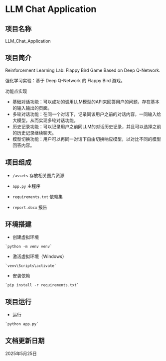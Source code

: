 # LLM Chat Application

## 项目名称

LLM_Chat_Application

## 项目简介

Reinforcement Learning Lab: Flappy Bird Game Based on Deep Q-Network.

强化学习实验：基于 Deep Q-Network 的 Flappy Bird 游戏。

功能点实现
- 基础对话功能：可以成功的调用LLM模型的API来回答用户的问题，存在基本的输入输出的页面。
- 多轮对话功能：在同一个对话下，记录同该用户之前的对话内容，一同输入给大模型，从而实现多轮对话功能。
- 历史记录功能：可以记录用户之前同LLM的对话历史记录，并且可以选择之前的历史记录继续聊天。
- 模型切换功能：用户可以再同一对话下自由切换响应模型，以对比不同的模型回答内容。


## 项目组成

* `/assets`
存放相关图片资源

* `app.py`
主程序

* `requirements.txt`
依赖集

* `report.docx`
报告

## 环境搭建

* 创建虚拟环境
```
`python -m venv venv`
```

* 激活虚拟环境（Windows）
```
`venv\Scripts\activate`
```

* 安装依赖
```
`pip install -r requirements.txt`
```

## 项目运行

* 运行
```
`python app.py`
```

## 文档更新日期

2025年5月25日
